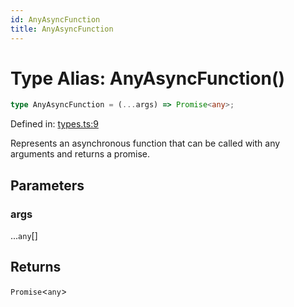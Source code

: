```yaml
---
id: AnyAsyncFunction
title: AnyAsyncFunction
---
```


<!-- DO NOT EDIT: this page is autogenerated from the type comments -->

# Type Alias: AnyAsyncFunction()

```ts
type AnyAsyncFunction = (...args) => Promise<any>;
```

Defined in: [types.ts:9](https://github.com/tanstack/pacer/blob/main/packages/pacer/src/types.ts#L9)

Represents an asynchronous function that can be called with any arguments and returns a promise.

## Parameters

### args

...`any`[]

## Returns

`Promise`\<`any`\>

